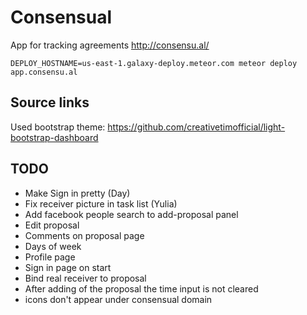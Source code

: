 # Consensual
App for tracking agreements http://consensu.al/

```
DEPLOY_HOSTNAME=us-east-1.galaxy-deploy.meteor.com meteor deploy app.consensu.al
```

## Source links

Used bootstrap theme: https://github.com/creativetimofficial/light-bootstrap-dashboard

## TODO
- Make Sign in pretty (Day)
- Fix receiver picture in task list (Yulia)
- Add facebook people search to add-proposal panel
- Edit proposal
- Comments on proposal page
- Days of week
- Profile page
- Sign in page on start
- Bind real receiver to proposal
- After adding of the proposal the time input is not cleared
- icons don't appear under consensual domain